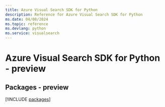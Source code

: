 ```yaml
---
title: Azure Visual Search SDK for Python
description: Reference for Azure Visual Search SDK for Python
ms.date: 04/08/2024
ms.topic: reference
ms.devlang: python
ms.service: visualsearch
---
```

# Azure Visual Search SDK for Python - preview
## Packages - preview
[!INCLUDE [packages](visual-search-index.md)]